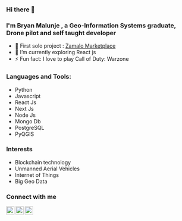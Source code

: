 ### Hi there 👋


### I'm Bryan Malunje , a Geo-Information Systems graduate, Drone pilot and self taught developer

- 🔭 First solo project : [Zamalo Marketplace](http://www.zamalomarket-mw.com)
- 🌱 I’m currently exploring React js
- ⚡ Fun fact: I love to play Call of Duty: Warzone

### Languages and Tools:
 * Python
 * Javascript
 * React Js
 * Next Js
 * Node Js
 * Mongo Db
 * PostgreSQL
 * PyQGIS


### Interests
  * Blockchain technology
  * Unmanned Aerial Vehicles
  * Internet of Things
  * Big Geo Data

### Connect with me
  [<img align="left" alt="attic_bryan | Twitter" width="22px" color="white" src="https://cdn.jsdelivr.net/npm/simple-icons@v3/icons/twitter.svg" />](https://twitter.com/attic_bryan)
  [<img align="left" alt="bryan malunje | LinkedIn" color="white" width="22px" src="https://cdn.jsdelivr.net/npm/simple-icons@v3/icons/linkedin.svg" />](https://www.linkedin.com/in/bryan-malunje-0177b819a)
  [<img align="left" alt="cacti_attic | Instagram" color="white" width="22px" src="https://cdn.jsdelivr.net/npm/simple-icons@v3/icons/instagram.svg" />](https://www.instagram.com/cacti_nutts/)
  
